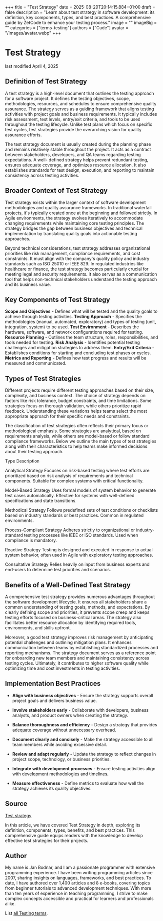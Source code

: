 +++
title = "Test Strategy"
date = 2025-08-29T20:14:15.884+01:00
draft = false
description = "Learn about test strategy in software development: its definition, key components, types, and best practices. A comprehensive guide by ZetCode to enhance your testing process."
image = ""
imageBig = ""
categories = ["terms-testing"]
authors = ["Cude"]
avatar = "/images/avatar.webp"
+++

# Test Strategy

last modified April 4, 2025

## Definition of Test Strategy

A test strategy is a high-level document that outlines the testing approach for 
a software project. It defines the testing objectives, scope, methodologies, 
resources, and schedules to ensure comprehensive quality assurance. The strategy 
serves as a guiding framework that aligns testing activities with project goals 
and business requirements. It typically includes risk assessment, test levels, 
entry/exit criteria, and tools to be used throughout the testing lifecycle. 
Unlike test plans which focus on specific test cycles, test strategies provide 
the overarching vision for quality assurance efforts.

The test strategy document is usually created during the planning phase and 
remains relatively stable throughout the project. It acts as a contract between 
stakeholders, developers, and QA teams regarding testing expectations. A well-
defined strategy helps prevent redundant testing, ensures adequate coverage, and 
optimizes resource allocation. It also establishes standards for test design, 
execution, and reporting to maintain consistency across testing activities.

## Broader Context of Test Strategy

Test strategy exists within the larger context of software development 
methodologies and quality assurance frameworks. In traditional waterfall 
projects, it's typically created once at the beginning and followed strictly. 
In Agile environments, the strategy evolves iteratively to accommodate changing 
requirements while maintaining core testing principles. The strategy bridges the 
gap between business objectives and technical implementation by translating 
quality goals into actionable testing approaches.

Beyond technical considerations, test strategy addresses organizational 
priorities like risk management, compliance requirements, and cost constraints. 
It must align with the company's quality policy and industry standards such as 
ISO 25010 or IEEE 829. In regulated industries like healthcare or finance, the 
test strategy becomes particularly crucial for meeting legal and security 
requirements. It also serves as a communication tool that helps non-technical 
stakeholders understand the testing approach and its business value.

## Key Components of Test Strategy

**Scope and Objectives** - Defines what will be tested and the 
quality goals to achieve through testing activities.
**Testing Approach** - Specifies the methodologies (manual, 
automated, exploratory) and types of testing (unit, integration, system) to 
be used.
**Test Environment** - Describes the hardware, software, and 
network configurations required for testing.
**Resource Planning** - Outlines the team structure, roles, 
responsibilities, and tools needed for testing.
**Risk Analysis** - Identifies potential testing challenges 
and mitigation strategies to address them.
**Entry/Exit Criteria** - Establishes conditions for starting 
and concluding test phases or cycles.
**Metrics and Reporting** - Defines how test progress and 
results will be measured and communicated.

## Types of Test Strategies

Different projects require different testing approaches based on their size, 
complexity, and business context. The choice of strategy depends on factors 
like risk tolerance, budget constraints, and time limitations. Some strategies 
focus on thorough validation, while others prioritize rapid feedback. 
Understanding these variations helps teams select the most appropriate approach 
for their specific needs and constraints.

The classification of test strategies often reflects their primary focus or 
methodological emphasis. Some strategies are analytical, based on requirements 
analysis, while others are model-based or follow standard compliance 
frameworks. Below we outline the main types of test strategies along with their 
characteristics to help teams make informed decisions about their testing 
approach.

Type
Description

Analytical Strategy
Focuses on risk-based testing where test efforts are prioritized based on 
risk analysis of requirements and technical components. Suitable for complex 
systems with critical functionality.

Model-Based Strategy
Uses formal models of system behavior to generate test cases automatically. 
Effective for systems with well-defined specifications and state transitions.

Methodical Strategy
Follows predefined sets of test conditions or checklists based on industry 
standards or best practices. Common in regulated environments.

Process-Compliant Strategy
Adheres strictly to organizational or industry-standard testing processes 
like IEEE or ISO standards. Used when compliance is mandatory.

Reactive Strategy
Testing is designed and executed in response to actual system behavior, 
often used in Agile with exploratory testing approaches.

Consultative Strategy
Relies heavily on input from business experts and end-users to determine 
test priorities and scenarios.

## Benefits of a Well-Defined Test Strategy

A comprehensive test strategy provides numerous advantages throughout the 
software development lifecycle. It ensures all stakeholders share a common 
understanding of testing goals, methods, and expectations. By clearly defining 
scope and priorities, it prevents scope creep and keeps testing efforts focused 
on business-critical areas. The strategy also facilitates better resource 
allocation by identifying required tools, environments, and skills upfront.

Moreover, a good test strategy improves risk management by anticipating 
potential challenges and outlining mitigation plans. It enhances communication 
between teams by establishing standardized processes and reporting mechanisms. 
The strategy document serves as a reference point for onboarding new team 
members and maintaining consistency across testing cycles. Ultimately, it 
contributes to higher software quality while optimizing time and cost 
investments in testing activities.

## Implementation Best Practices

- **Align with business objectives** - Ensure the strategy supports overall project goals and delivers business value.

- **Involve stakeholders early** - Collaborate with developers, business analysts, and product owners when creating the strategy.

- **Balance thoroughness and efficiency** - Design a strategy that provides adequate coverage without unnecessary overhead.

- **Document clearly and concisely** - Make the strategy accessible to all team members while avoiding excessive detail.

- **Review and adapt regularly** - Update the strategy to reflect changes in project scope, technology, or business priorities.

- **Integrate with development processes** - Ensure testing activities align with development methodologies and timelines.

- **Measure effectiveness** - Define metrics to evaluate how well the strategy achieves its quality objectives.

## Source

[Test strategy](https://en.wikipedia.org/wiki/Test_strategy)

In this article, we have covered Test Strategy in depth, exploring its 
definition, components, types, benefits, and best practices. This comprehensive 
guide equips readers with the knowledge to develop effective test strategies 
for their projects.

## Author

My name is Jan Bodnar, and I am a passionate programmer with extensive 
programming experience. I have been writing programming articles since 2007, 
sharing insights on languages, frameworks, and best practices. To date, I have 
authored over 1,400 articles and 8 e-books, covering topics from beginner 
tutorials to advanced development techniques. With more than ten years of 
experience in teaching programming, I strive to make complex concepts accessible 
and practical for learners and professionals alike.

List [all Testing terms](/all/#terms-test).